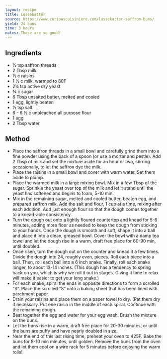 ```yaml
---
layout: recipe
title: Lussekatter
source: https://www.curiouscuisiniere.com/lussekatter-saffron-buns/
yield: 24 buns
time: 3 hours
notes: These are so good!
---
```


## Ingredients
- ½ tsp saffron threads
- 2 Tbsp milk
- ½ c raisins
- 1 ½ c milk, warmed to 80F
- 2¼ tsp active dry yeast
- ¾ c sugar
- 6 Tbsp unsalted butter, melted and cooled
- 1 egg, lightly beaten
- ½ tsp salt
- 6 - 6 ½ c unbleached all purpose flour
- 1 egg
- 2 Tbsp water

## Method
- Place the saffron threads in a small bowl and carefully grind them into a fine powder using the back of a spoon (or use a mortar and pestle). Add 2 Tbsp of milk and set the mixture aside for an hour or two, stirring occasionally, to let the saffron dye the milk.
- Place the raisins in a small bowl and cover with warm water. Set them aside to plump.
- Place the warmed milk in a large mixing bowl. Mix in a few Tbsp of the sugar. Sprinkle the yeast over top of the milk and let it stand until the yeast has softened and begins to foam, 5-10 min.
- Mix in the remaining sugar, melted and cooled butter, beaten egg, and prepared saffron milk. Add the salt and flour, 1 cup at a time, mixing after each addition. Add just enough flour so that the dough comes together to a knead-able consistency.
- Turn the dough out onto a lightly floured countertop and knead for 5-6 minutes, adding more flour as needed to keep the dough from sticking to your hands. Once the dough is smooth and soft, shape it into a ball and place it into a clean, greased bowl. Cover the bowl with a damp tea towel and let the dough rise in a warm, draft free place for 60-90 min, until doubled.
- Once risen, turn the dough out on the counter and knead it a few times. Divide the dough into 24, roughly even, pieces. Roll each piece into a ball. Then, roll each ball into a 6 inch snake. Finally, roll each snake longer, to about 13-14 inches. (This dough has a tendency to spring back on you, which is why we roll it out in stages. Giving it time to relax will make it easier to get your long snake.)
- For each snake, spiral the ends in opposite directions to form a scrolled “S”. Place the scrolled “S” onto a baking sheet that has been lined with parchment paper.
- Drain your raisins and place them on a paper towel to dry. (Pat them dry if necessary. Put one raisin in the middle of each spiral. Continue with the remaining dough.
- Beat together the egg and water for your egg wash. Brush the mixture on the buns.
- Let the buns rise in a warm, draft free place for 20-30 minutes, or until the buns are puffy and have nearly doubled in size.
- Near the end of this last rising time, preheat your oven to 425F. Bake the buns for 8-10 min minutes, until golden. Remove the buns from the oven and let them cool on a wire rack for 5 minutes before enjoying the warm rolls!
